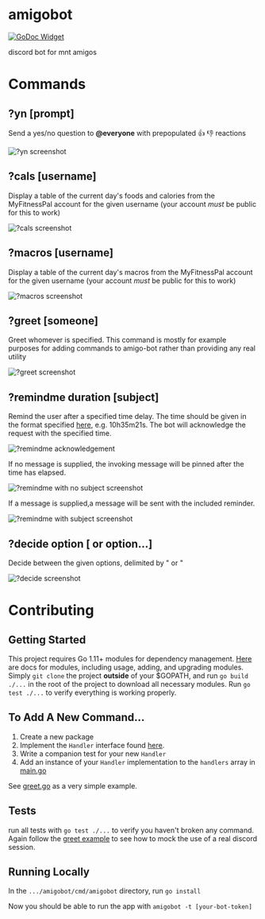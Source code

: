 # amigobot
[![GoDoc Widget]][GoDoc]

discord bot for mnt amigos
# Commands
## ?yn [prompt]
Send a yes/no question to **@everyone** with prepopulated 👍 👎 reactions

![?yn screenshot](https://user-images.githubusercontent.com/2359050/38431566-a448d60e-3992-11e8-8f07-0c017d839bbc.png)
## ?cals [username]
Display a table of the current day's foods and calories from the MyFitnessPal account for the given username (your account _must_ be public for this to work)

![?cals screenshot](https://user-images.githubusercontent.com/2359050/38431591-b908c16c-3992-11e8-82a7-2272a7133183.png)
## ?macros [username]
Display a table of the current day's macros from the MyFitnessPal account for the given username (your account _must_ be public for this to work) 

![?macros screenshot](https://user-images.githubusercontent.com/2359050/38431608-c639a45a-3992-11e8-8696-b8e2a9d14e29.png)
## ?greet [someone]
Greet whomever is specified. This command is mostly for example purposes for adding commands to amigo-bot rather than providing any real utility

![?greet screenshot](https://user-images.githubusercontent.com/2359050/38431625-d3920ade-3992-11e8-91d0-3bb0b22d3f99.png)

## ?remindme duration [subject]
Remind the user after a specified time delay. The time should be given in the format specified [here](https://golang.org/pkg/time/#ParseDuration), e.g. 10h35m21s. The bot will acknowledge the request with the specified time.

![?remindme acknowledgement](https://user-images.githubusercontent.com/42191246/43987787-99a95fe6-9cf4-11e8-84ae-f3b06cd131d5.PNG)

If no message is supplied, the invoking message will be pinned after the time has elapsed. 

![?remindme with no subject screenshot](https://user-images.githubusercontent.com/42191246/43987786-999c9d92-9cf4-11e8-833c-47fef41bfde5.PNG)

If a message is supplied,a message will be sent with the included reminder.

![?remindme with subject screenshot](https://user-images.githubusercontent.com/42191246/43987788-99b82116-9cf4-11e8-8fe9-407febd0b850.PNG)

## ?decide option [ or option...] 
Decide between the given options, delimited by " or "

![?decide screenshot](https://user-images.githubusercontent.com/42191246/44006290-06b7a35c-9e50-11e8-9007-281e72530a9d.png)

# Contributing

## Getting Started
This project requires Go 1.11+ modules for dependency management. [Here](https://github.com/golang/go/wiki/Modules) are docs for modules, including usage, adding, and upgrading modules. Simply `git clone` the project **outside** of your $GOPATH, and run `go build ./...` in the root of the project to download all necessary modules. Run `go test ./...` to verify everything is working properly.

## To Add A New Command...
1. Create a new package
2. Implement the `Handler` interface found [here](handler.go).
3. Write a companion test for your new `Handler`
3. Add an instance of your `Handler` implementation to the `handlers` array in [main.go](cmd/amigobot/main.go)

See [greet.go](greet/greet.go) as a very simple example.

## Tests
run all tests with `go test ./...` to verify you haven't broken any command. Again follow the [greet example](greet/greet_test.go) to see how to mock the use of a real discord session.

## Running Locally
In the `.../amigobot/cmd/amigobot` directory, run `go install`

Now you should be able to run the app with `amigobot -t [your-bot-token]`

[GoDoc]: https://godoc.org/github.com/ryanmiville/amigobot
[GoDoc Widget]: https://godoc.org/github.com/ryanmiville/amigobot?status.svg

